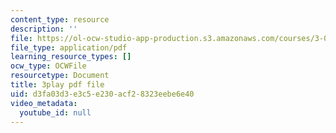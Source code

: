 ```yaml
---
content_type: resource
description: ''
file: https://ol-ocw-studio-app-production.s3.amazonaws.com/courses/3-091-introduction-to-solid-state-chemistry-fall-2018/d3fa03d3e3c5e230acf28323eebe6e40_Ht_6qEzMjh4.pdf
file_type: application/pdf
learning_resource_types: []
ocw_type: OCWFile
resourcetype: Document
title: 3play pdf file
uid: d3fa03d3-e3c5-e230-acf2-8323eebe6e40
video_metadata:
  youtube_id: null
---
```

